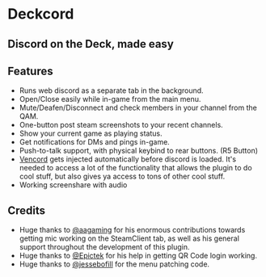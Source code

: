 # Deckcord
## Discord on the Deck, made easy

## Features
- Runs web discord as a separate tab in the background.
- Open/Close easily while in-game from the main menu.
- Mute/Deafen/Disconnect and check members in your channel from the QAM.
- One-button post steam screenshots to your recent channels.
- Show your current game as playing status.
- Get notifications for DMs and pings in-game.
- Push-to-talk support, with physical keybind to rear buttons. (R5 Button)
- [Vencord](https://vencord.dev/) gets injected automatically before discord is loaded. It's needed to access a lot of the functionality that allows the plugin to do cool stuff, but also gives ya access to tons of other cool stuff.
- Working screenshare with audio

## Credits
- Huge thanks to [@aagaming](https://github.com/AAGaming00) for his enormous contributions towards getting mic working on the SteamClient tab, as well as his general support throughout the development of this plugin.
- Huge thanks to [@Epictek](https://github.com/Epictek) for his help in getting QR Code login working.
- Huge thanks to [@jessebofill](https://github.com/jessebofill) for the menu patching code.